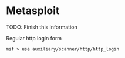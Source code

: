 # Metasploit

TODO: Finish this information

Regular http login form

```
msf > use auxiliary/scanner/http/http_login
```